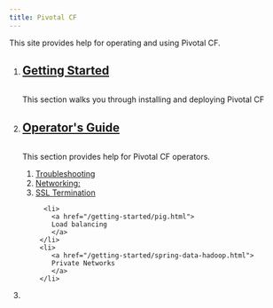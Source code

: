 ```yaml
---
title: Pivotal CF
---
```


This site provides help for operating and using Pivotal CF.

<ol class="class-list">
  <li>
    <a class="title" href="guide_tempest.html">
      <h2>Getting Started</h2>
      <span></span>
    </a>
    <img src="images/elephant_rgb_sq.png" alt="">
    <p class="description">
      This section walks you through installing and deploying Pivotal CF
    </p>
       </li>
  <li>
    <a class="title" href="/getting_started.html">
      <h2>Operator's Guide</h2>
      <span></span>
    </a>
    <img src="images/elephant_rgb_sq.png" alt="">
    <p class="description">
      This section provides help for Pivotal CF operators.
    </p>
    <ol class="lesson-list">
       <li>
          <a href="/getting-started/map-reduce-java.html">
          Troubleshooting
         </a>
      </li>
      <li>
        <a href="/getting-started/hawq.html">
        Networking:
        </a>
     </li>
     <li>
        <a href="/getting-started/Hive.html">
        SSL Termination
        </a>
     </li>

      <li>
        <a href="/getting-started/pig.html">
        Load balancing
        </a>
     </li>
     <li>
        <a href="/getting-started/spring-data-hadoop.html">
        Private Networks
        </a>
     </li>
  </ol>
  </li>
 <li></li>
</ol>
